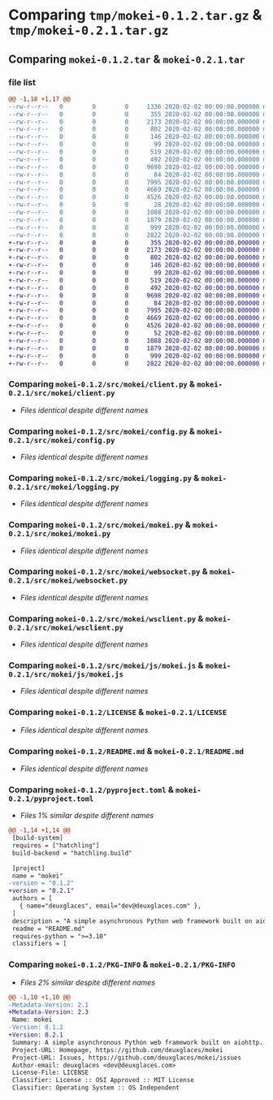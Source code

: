 # Comparing `tmp/mokei-0.1.2.tar.gz` & `tmp/mokei-0.2.1.tar.gz`

## Comparing `mokei-0.1.2.tar` & `mokei-0.2.1.tar`

### file list

```diff
@@ -1,18 +1,17 @@
--rw-r--r--   0        0        0     1336 2020-02-02 00:00:00.000000 mokei-0.1.2/.github/workflows/test-ci-cd.yml
--rw-r--r--   0        0        0      355 2020-02-02 00:00:00.000000 mokei-0.1.2/src/mokei/__init__.py
--rw-r--r--   0        0        0     2173 2020-02-02 00:00:00.000000 mokei-0.1.2/src/mokei/client.py
--rw-r--r--   0        0        0      802 2020-02-02 00:00:00.000000 mokei-0.1.2/src/mokei/config.py
--rw-r--r--   0        0        0      146 2020-02-02 00:00:00.000000 mokei-0.1.2/src/mokei/datatypes.py
--rw-r--r--   0        0        0       99 2020-02-02 00:00:00.000000 mokei-0.1.2/src/mokei/exceptions.py
--rw-r--r--   0        0        0      519 2020-02-02 00:00:00.000000 mokei-0.1.2/src/mokei/logging.py
--rw-r--r--   0        0        0      492 2020-02-02 00:00:00.000000 mokei-0.1.2/src/mokei/middlewares.py
--rw-r--r--   0        0        0     9698 2020-02-02 00:00:00.000000 mokei-0.1.2/src/mokei/mokei.py
--rw-r--r--   0        0        0       84 2020-02-02 00:00:00.000000 mokei-0.1.2/src/mokei/request.py
--rw-r--r--   0        0        0     7995 2020-02-02 00:00:00.000000 mokei-0.1.2/src/mokei/websocket.py
--rw-r--r--   0        0        0     4669 2020-02-02 00:00:00.000000 mokei-0.1.2/src/mokei/wsclient.py
--rw-r--r--   0        0        0     4526 2020-02-02 00:00:00.000000 mokei-0.1.2/src/mokei/js/mokei.js
--rw-r--r--   0        0        0       28 2020-02-02 00:00:00.000000 mokei-0.1.2/.gitignore
--rw-r--r--   0        0        0     1088 2020-02-02 00:00:00.000000 mokei-0.1.2/LICENSE
--rw-r--r--   0        0        0     1879 2020-02-02 00:00:00.000000 mokei-0.1.2/README.md
--rw-r--r--   0        0        0      999 2020-02-02 00:00:00.000000 mokei-0.1.2/pyproject.toml
--rw-r--r--   0        0        0     2822 2020-02-02 00:00:00.000000 mokei-0.1.2/PKG-INFO
+-rw-r--r--   0        0        0      355 2020-02-02 00:00:00.000000 mokei-0.2.1/src/mokei/__init__.py
+-rw-r--r--   0        0        0     2173 2020-02-02 00:00:00.000000 mokei-0.2.1/src/mokei/client.py
+-rw-r--r--   0        0        0      802 2020-02-02 00:00:00.000000 mokei-0.2.1/src/mokei/config.py
+-rw-r--r--   0        0        0      146 2020-02-02 00:00:00.000000 mokei-0.2.1/src/mokei/datatypes.py
+-rw-r--r--   0        0        0       99 2020-02-02 00:00:00.000000 mokei-0.2.1/src/mokei/exceptions.py
+-rw-r--r--   0        0        0      519 2020-02-02 00:00:00.000000 mokei-0.2.1/src/mokei/logging.py
+-rw-r--r--   0        0        0      492 2020-02-02 00:00:00.000000 mokei-0.2.1/src/mokei/middlewares.py
+-rw-r--r--   0        0        0     9698 2020-02-02 00:00:00.000000 mokei-0.2.1/src/mokei/mokei.py
+-rw-r--r--   0        0        0       84 2020-02-02 00:00:00.000000 mokei-0.2.1/src/mokei/request.py
+-rw-r--r--   0        0        0     7995 2020-02-02 00:00:00.000000 mokei-0.2.1/src/mokei/websocket.py
+-rw-r--r--   0        0        0     4669 2020-02-02 00:00:00.000000 mokei-0.2.1/src/mokei/wsclient.py
+-rw-r--r--   0        0        0     4526 2020-02-02 00:00:00.000000 mokei-0.2.1/src/mokei/js/mokei.js
+-rw-r--r--   0        0        0       52 2020-02-02 00:00:00.000000 mokei-0.2.1/.gitignore
+-rw-r--r--   0        0        0     1088 2020-02-02 00:00:00.000000 mokei-0.2.1/LICENSE
+-rw-r--r--   0        0        0     1879 2020-02-02 00:00:00.000000 mokei-0.2.1/README.md
+-rw-r--r--   0        0        0      999 2020-02-02 00:00:00.000000 mokei-0.2.1/pyproject.toml
+-rw-r--r--   0        0        0     2822 2020-02-02 00:00:00.000000 mokei-0.2.1/PKG-INFO
```

### Comparing `mokei-0.1.2/src/mokei/client.py` & `mokei-0.2.1/src/mokei/client.py`

 * *Files identical despite different names*

### Comparing `mokei-0.1.2/src/mokei/config.py` & `mokei-0.2.1/src/mokei/config.py`

 * *Files identical despite different names*

### Comparing `mokei-0.1.2/src/mokei/logging.py` & `mokei-0.2.1/src/mokei/logging.py`

 * *Files identical despite different names*

### Comparing `mokei-0.1.2/src/mokei/mokei.py` & `mokei-0.2.1/src/mokei/mokei.py`

 * *Files identical despite different names*

### Comparing `mokei-0.1.2/src/mokei/websocket.py` & `mokei-0.2.1/src/mokei/websocket.py`

 * *Files identical despite different names*

### Comparing `mokei-0.1.2/src/mokei/wsclient.py` & `mokei-0.2.1/src/mokei/wsclient.py`

 * *Files identical despite different names*

### Comparing `mokei-0.1.2/src/mokei/js/mokei.js` & `mokei-0.2.1/src/mokei/js/mokei.js`

 * *Files identical despite different names*

### Comparing `mokei-0.1.2/LICENSE` & `mokei-0.2.1/LICENSE`

 * *Files identical despite different names*

### Comparing `mokei-0.1.2/README.md` & `mokei-0.2.1/README.md`

 * *Files identical despite different names*

### Comparing `mokei-0.1.2/pyproject.toml` & `mokei-0.2.1/pyproject.toml`

 * *Files 1% similar despite different names*

```diff
@@ -1,14 +1,14 @@
 [build-system]
 requires = ["hatchling"]
 build-backend = "hatchling.build"
 
 [project]
 name = "mokei"
-version = "0.1.2"
+version = "0.2.1"
 authors = [
   { name="deuxglaces", email="dev@deuxglaces.com" },
 ]
 description = "A simple asynchronous Python web framework built on aiohttp."
 readme = "README.md"
 requires-python = ">=3.10"
 classifiers = [
```

### Comparing `mokei-0.1.2/PKG-INFO` & `mokei-0.2.1/PKG-INFO`

 * *Files 2% similar despite different names*

```diff
@@ -1,10 +1,10 @@
-Metadata-Version: 2.1
+Metadata-Version: 2.3
 Name: mokei
-Version: 0.1.2
+Version: 0.2.1
 Summary: A simple asynchronous Python web framework built on aiohttp.
 Project-URL: Homepage, https://github.com/deuxglaces/mokei
 Project-URL: Issues, https://github.com/deuxglaces/mokei/issues
 Author-email: deuxglaces <dev@deuxglaces.com>
 License-File: LICENSE
 Classifier: License :: OSI Approved :: MIT License
 Classifier: Operating System :: OS Independent
```

